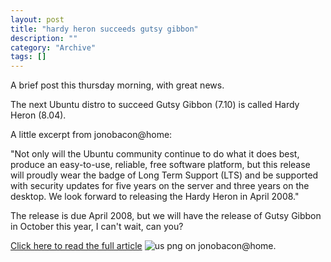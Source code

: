 ```yaml
--- 
layout: post 
title: "hardy heron succeeds gutsy gibbon"
description: ""
category: "Archive"
tags: []
---  
```

<p>A brief post this thursday morning, with great news.</p> <p>The next Ubuntu distro to succeed Gutsy Gibbon (7.10) is called Hardy Heron (8.04).</p> <p>A little excerpt from jonobacon@home:</p> <p>"Not only will the Ubuntu community continue to do what it does best, produce an easy-to-use, reliable, free software platform, but this release will proudly wear the badge of Long Term Support (LTS) and be supported with security updates for five years on the server and three years on the desktop. We look forward to releasing the Hardy Heron in April 2008."</p> <p>The release is due April 2008, but we will have the release of Gutsy Gibbon in October this year, I can't wait, can you?</p> <p><a href="http://www.jonobacon.org/?p=1017">Click here to read the full article</a> <img src="/images/flag/us.png" alt="us png"/> on jonobacon@home.</p>
